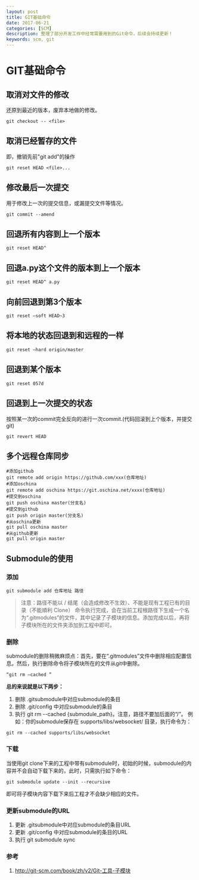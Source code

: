 ```yaml
---
layout: post
title: GIT基础命令
date: 2017-06-21
categories: [SCM]
description: 整理了部分开发工作中经常需要用到的Git命令，后续会持续更新！
keywords: scm, git
---
```


# GIT基础命令

## 取消对文件的修改

还原到最近的版本，废弃本地做的修改。

~~~
git checkout -- <file>
~~~

## 取消已经暂存的文件

即，撤销先前"git add"的操作

~~~
git reset HEAD <file>...
~~~

## 修改最后一次提交

用于修改上一次的提交信息，或漏提交文件等情况。

~~~
git commit --amend
~~~

## 回退所有内容到上一个版本

~~~
git reset HEAD^
~~~

## 回退a.py这个文件的版本到上一个版本

~~~
git reset HEAD^ a.py
~~~

## 向前回退到第3个版本

~~~
git reset –soft HEAD~3
~~~

## 将本地的状态回退到和远程的一样

~~~
git reset –hard origin/master
~~~

## 回退到某个版本

~~~
git reset 057d
~~~
 
## 回退到上一次提交的状态

按照某一次的commit完全反向的进行一次commit.(代码回滚到上个版本，并提交git)

~~~
git revert HEAD
~~~

## 多个远程仓库同步

~~~
#添加github
git remote add origin https://github.com/xxx(仓库地址)
#添加oschina
git remote add oschina https://git.oschina.net/xxxx(仓库地址)
#提交到oschina
git push oschina master(分支名)
#提交到github
git push origin master(分支名)
#从oschina更新
git pull oschina master
#从github更新
git pull origin master
~~~


## Submodule的使用

### 添加

~~~
git submodule add 仓库地址 路径
~~~

> 注意：路径不能以 / 结尾（会造成修改不生效）、不能是现有工程已有的目录（不能順利 Clone）
> 命令执行完成，会在当前工程根路径下生成一个名为“.gitmodules”的文件，其中记录了子模块的信息。添加完成以后，再将子模块所在的文件夹添加到工程中即可。

### 删除

submodule的删除稍微麻烦点：首先，要在“.gitmodules”文件中删除相应配置信息。然后，执行删除命令将子模块所在的文件从git中删除。

~~~
“git rm –cached ”
~~~

**总的来说就是以下两步：**

1. 删除 .gitsubmodule中对应submodule的条目
1. 删除 .git/config 中对应submodule的条目
1. 执行 git rm --cached {submodule_path}。注意，路径不要加后面的“/”。
例如：你的submodule保存在 supports/libs/websocket/ 目录，执行命令为：

~~~
git rm --cached supports/libs/websocket
~~~


### 下载

当使用git clone下来的工程中带有submodule时，初始的时候，submodule的内容并不会自动下载下来的，此时，只需执行如下命令：

~~~
git submodule update --init --recursive
~~~


即可将子模块内容下载下来后工程才不会缺少相应的文件。

### 更新submodule的URL

1. 更新 .gitsubmodule中对应submodule的条目URL
1. 更新 .git/config 中对应submodule的条目的URL
1. 执行 git submodule sync


### 参考

1. http://git-scm.com/book/zh/v2/Git-工具-子模块
